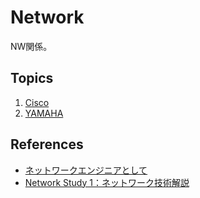 Network
=========

NW関係。

Topics
--------

1. [Cisco](Cisco/README.md)
1. [YAMAHA](YAMAHA/README.md)

References
------------

- [ネットワークエンジニアとして](http://www.infraexpert.com/)
- [Network Study 1：ネットワーク技術解説](http://www.infraexpert.com/study/)
